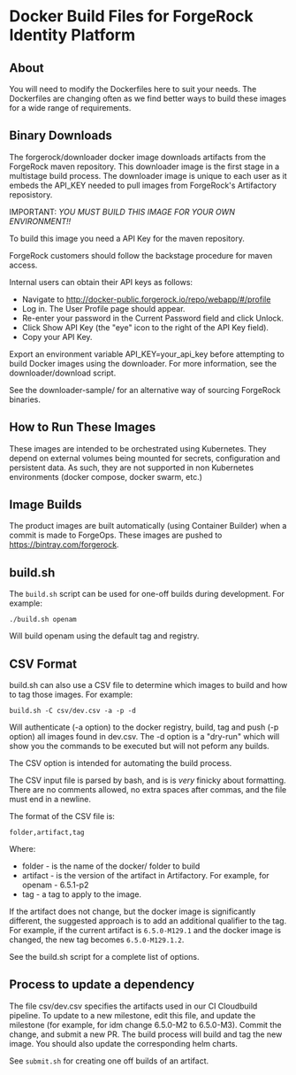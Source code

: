 # Docker Build Files for ForgeRock Identity Platform

## About

You will need to modify the Dockerfiles here to suit your needs. The Dockerfiles
are changing often as we find better ways to build these images for a wide range
 of requirements.

## Binary Downloads

The forgerock/downloader docker image downloads artifacts from the ForgeRock maven repository. This downloader image
is the first stage in a multistage build process. The downloader image is unique to each user as it embeds 
the API_KEY needed to pull images from ForgeRock's Artifactory reposistory.  

IMPORTANT: *YOU MUST BUILD THIS IMAGE FOR YOUR OWN ENVIRONMENT!!*

To build this image you need a API Key for the maven repository.

ForgeRock customers should follow the backstage procedure for maven access.  

Internal users can obtain their API keys as follows:

* Navigate to http://docker-public.forgerock.io/repo/webapp/#/profile
* Log in. The User Profile page should appear.
* Re-enter your password in the Current Password field and click Unlock.
* Click Show API Key (the "eye" icon to the right of the API Key field).
* Copy your API Key.

Export an environment variable API_KEY=your_api_key before attempting to build Docker images using the downloader. For more information, see the  downloader/download script.

See the downloader-sample/ for an alternative way of sourcing ForgeRock binaries. 


## How to Run These Images

These images are intended to be
orchestrated using Kubernetes. They depend on external volumes being
mounted for secrets, configuration and persistent data. As such, they are not supported in non Kubernetes environments (docker compose, docker swarm, etc.)


## Image Builds

The product images are built automatically (using Container Builder) when a commit is made to ForgeOps. These images are pushed to https://bintray.com/forgerock.


## build.sh

The `build.sh` script can be used for one-off builds during development. For example:

```
./build.sh openam 
```
Will build openam using the default tag and registry.

## CSV Format

build.sh can also use a CSV file to determine which images to build and how to tag those images. For example:

```build.sh -C csv/dev.csv -a -p -d``` 

Will authenticate (-a option) to the docker registry, build, tag and push (-p option) all images found in dev.csv. The -d option is a "dry-run" which will show you the commands to be executed but will not peform any builds.

The CSV option is intended for automating the build process.

The CSV input file is parsed by bash, and is is *very* finicky about formatting. There are no comments allowed, no extra spaces after
commas, and the file must end in a newline.

The format of the CSV file is:

```csv
folder,artifact,tag

```

Where:

* folder - is the name of the docker/ folder to build
* artifact - is the version of the artifact in Artifactory. For example, for openam - 6.5.1-p2
* tag - a tag to apply to the image.

If the artifact does not change, but the docker image is significantly different, the suggested approach is to add an additional qualifier to the tag. For example, if the current artifact is `6.5.0-M129.1`  and the docker image is changed, the new tag becomes `6.5.0-M129.1.2`.


 See the build.sh script for a complete list of options.

## Process to update a dependency

The file csv/dev.csv specifies the artifacts used in our CI Cloudbuild pipeline. To update to a new milestone, edit
this file, and update the milestone (for example, for idm change 6.5.0-M2 to 6.5.0-M3). Commit the change, and submit a new PR. The build process will build and tag the new image. You should also update the corresponding helm charts.

See `submit.sh` for creating one off builds of an artifact.